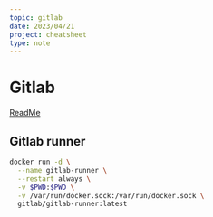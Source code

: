 ```yaml
---
topic: gitlab
date: 2023/04/21
project: cheatsheet
type: note
---
```


# Gitlab
[ReadMe](README.md)

## Gitlab runner
```bash
docker run -d \
  --name gitlab-runner \
  --restart always \
  -v $PWD:$PWD \
  -v /var/run/docker.sock:/var/run/docker.sock \
  gitlab/gitlab-runner:latest
```